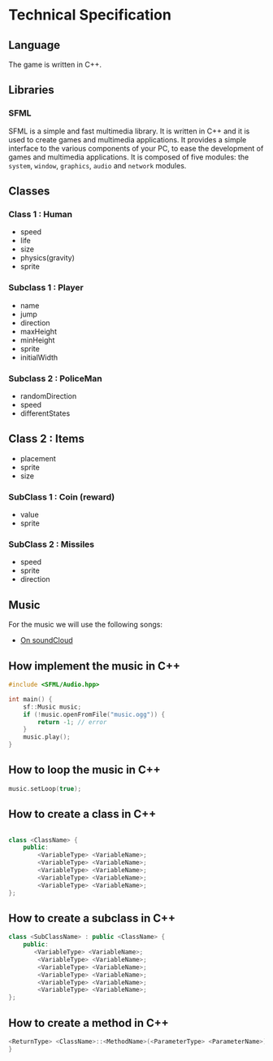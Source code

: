 # Technical Specification

## Language

The game is written in C++.

## Libraries

### SFML

SFML is a simple and fast multimedia library. It is written in C++ and it is used to create games and multimedia applications. It provides a simple interface to the various components of your PC, to ease the development of games and multimedia applications. It is composed of five modules: the `system`, `window`, `graphics`, `audio` and `network` modules.

## Classes

### Class 1 : Human

- speed
- life
- size
- physics(gravity)
- sprite

### Subclass 1 : Player

- name
- jump
- direction
- maxHeight
- minHeight
- sprite
- initialWidth

### Subclass 2 : PoliceMan

- randomDirection
- speed
- differentStates

## Class 2 : Items 

- placement 
- sprite
- size 

### SubClass 1 : Coin (reward)

- value
- sprite

### SubClass 2 : Missiles

- speed
- sprite
- direction

## Music

For the music we will use the following songs:

- [On soundCloud](https://on.soundcloud.com/MMTPRLJ4Lrom9nrFA)

## How implement the music in C++

```cpp
#include <SFML/Audio.hpp>

int main() {
    sf::Music music;
    if (!music.openFromFile("music.ogg")) {
        return -1; // error
    }
    music.play();
}
```

## How to loop the music in C++

```cpp
music.setLoop(true);
```

## How to create a class in C++

```cpp

class <ClassName> {
    public:
        <VariableType> <VariableName>;
        <VariableType> <VariableName>;
        <VariableType> <VariableName>;
        <VariableType> <VariableName>;
        <VariableType> <VariableName>;
};
```

## How to create a subclass in C++

```cpp
class <SubClassName> : public <ClassName> {
    public:
       <VariableType> <VariableName>;
        <VariableType> <VariableName>;
        <VariableType> <VariableName>;
        <VariableType> <VariableName>;
        <VariableType> <VariableName>;
        <VariableType> <VariableName>;
};
```

## How to create a method in C++

```cpp
<ReturnType> <ClassName>::<MethodName>(<ParameterType> <ParameterName>) {
}
```
